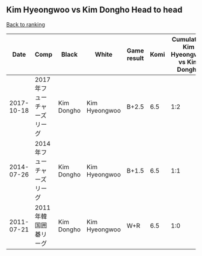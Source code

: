 ## Kim Hyeongwoo vs Kim Dongho Head to head

[Back to ranking](../../index.md)




| **Date** | **Comp** | **Black** | **White** | **Game result** | **Komi** | **Cumulative Kim Hyeongwoo vs Kim Dongho** | **Kim Hyeongwoo streak** | **Kim Dongho streak** | 
| --- | --- | --- | --- | --- | --- | --- | --- | --- |
| 2017-10-18 | 2017年フューチャーズリーグ | Kim Dongho | Kim Hyeongwoo | B+2.5 | 6.5 | 1:2 | 0 | 2 | 
| 2014-07-26 | 2014年フューチャーズリーグ | Kim Dongho | Kim Hyeongwoo | B+1.5 | 6.5 | 1:1 | 0 | 1 | 
| 2011-07-21 | 2011年韓国囲碁リーグ | Kim Dongho | Kim Hyeongwoo | W+R | 6.5 | 1:0 | 1 | 0 |




